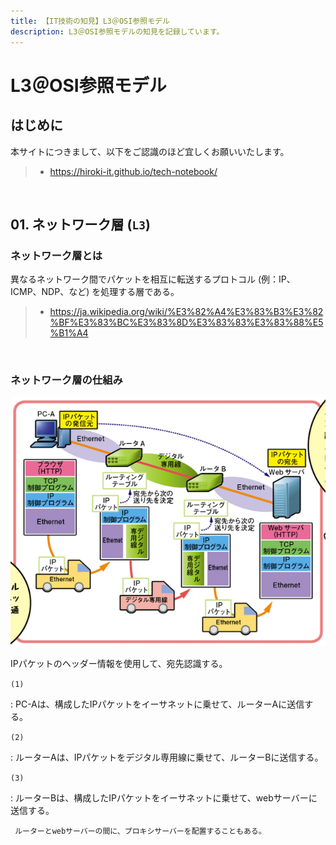 ```yaml
---
title: 【IT技術の知見】L3＠OSI参照モデル
description: L3＠OSI参照モデルの知見を記録しています。
---
```


# L3＠OSI参照モデル

## はじめに

本サイトにつきまして、以下をご認識のほど宜しくお願いいたします。

> - https://hiroki-it.github.io/tech-notebook/

<br>

## 01. ネットワーク層 (`L3`)

### ネットワーク層とは

異なるネットワーク間でパケットを相互に転送するプロトコル (例：IP、ICMP、NDP、など) を処理する層である。

> - https://ja.wikipedia.org/wiki/%E3%82%A4%E3%83%B3%E3%82%BF%E3%83%BC%E3%83%8D%E3%83%83%E3%83%88%E5%B1%A4

<br>

### ネットワーク層の仕組み

![ネットワークにおけるTCP_IPを使用したデータ通信](https://raw.githubusercontent.com/hiroki-it/tech-notebook-images/master/images/ネットワークにおけるTCP_IPを使用したデータ通信.png)

IPパケットのヘッダー情報を使用して、宛先認識する。

`(1)`

: PC-Aは、構成したIPパケットをイーサネットに乗せて、ルーターAに送信する。

`(2)`

: ルーターAは、IPパケットをデジタル専用線に乗せて、ルーターBに送信する。

`(3)`

: ルーターBは、構成したIPパケットをイーサネットに乗せて、webサーバーに送信する。

     ルーターとwebサーバーの間に、プロキシサーバーを配置することもある。

<br>
